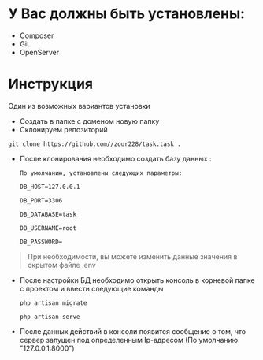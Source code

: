 # У Вас должны быть установлены:
- Composer
- Git
- OpenServer

# Инструкция

Один из возможных вариантов установки

- Создать в папке с доменом новую папку
- Склонируем репозиторий

`git clone https://github.com//zour228/task.task . `

- После клонирования необходимо создать базу данных :

    `По умолчанию, установлены следующих параметры:`

    `DB_HOST=127.0.0.1`

    `DB_PORT=3306`

    `DB_DATABASE=task`

    `DB_USERNAME=root`

    `DB_PASSWORD=`

>При необходимости, вы можете изменить данные значения в скрытом файле .env 

- После настройки БД необходимо открыть консоль в корневой папке с проектом и ввести следующие команды

    `php artisan migrate`
    
    `php artisan serve`
    
- После данных действий в консоли появится сообщение о том, что сервер запущен под определенным Ip-адресом (По умолчанию "127.0.0.1:8000")

